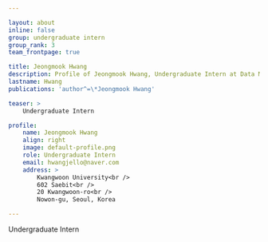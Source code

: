 ```yaml
---

layout: about
inline: false 
group: undergraduate intern
group_rank: 3
team_frontpage: true

title: Jeongmook Hwang
description: Profile of Jeongmook Hwang, Undergraduate Intern at Data Mining Lab.
lastname: Hwang
publications: 'author^=\*Jeongmook Hwang'

teaser: >
    Undergraduate Intern

profile:
    name: Jeongmook Hwang
    align: right
    image: default-profile.png
    role: Undergraduate Intern
    email: hwangjello@naver.com
    address: >
        Kwangwoon University<br />
        602 Saebit<br />
        20 Kwangwoon-ro<br />
        Nowon-gu, Seoul, Korea

---
```


Undergraduate Intern
